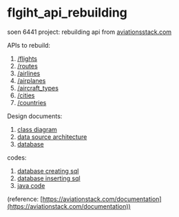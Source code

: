 # flgiht_api_rebuilding
soen 6441 project: rebuilding api from [aviationsstack.com](https://aviationstack.com/documentation)

APIs to rebuild:

1. [/flights](/documents/APIs/flights.md) 
2. [/routes](/documents/APIs/routes.md)
3. [/airlines](/documents/APIs/airlines.md)
4. [/airplanes](/documents/APIs/airplanes.md)
5. [/aircraft_types](/documents/APIs/aircraft_types.md)
7. [/cities](/documents/APIs/cities.md)
8. [/countries](/documents/APIs/countries.md)
 
Design documents:

1. [class diagram](/documents/design_documents/class_diagram.md)
2. [data source architecture](/documents/design_documents/data_source.md)
3. [database](/documents/database_design/database_tables.md)
 
codes:
1. [database creating sql](/codes/sql/createTable.sql)
2. [database inserting sql](/codes/sql/insertTable.sql)
3. [java code](/codes/java)
 
(reference: [https://aviationstack.com/documentation](https://aviationstack.com/documentation))

    
    

